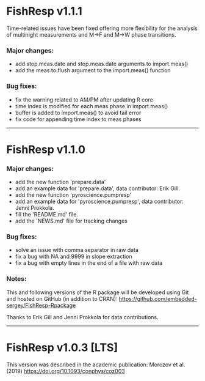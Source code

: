# FishResp v1.1.1
Time-related issues have been fixed offering more flexibility for the 
analysis of multinight measurements and M->F and M->W phase transitions.

### Major changes:
* add stop.meas.date and stop.meas.date arguments to import.meas()
* add the meas.to.flush argument to the import.meas() function

### Bug fixes:
* fix the warning related to AM/PM after updating R core
* time index is modified for each meas.phase in import.meas()
* buffer is added to import.meas() to avoid tail error
* fix code for appending time index to meas phases

------------------------------------------------------------------

# FishResp v1.1.0

### Major changes:
* add the new function 'prepare.data'
* add an example data for 'prepare.data', data contributor: Erik Gill.
* add the new function 'pyroscience.pumpresp'
* add an example data for 'pyroscience.pumpresp', data contributor: Jenni Prokkola.
* fill the 'README.md' file.
* add the 'NEWS.md' file for tracking changes

### Bug fixes:
* solve an issue with comma separator in raw data
* fix a bug with NA and 9999 in slope extraction
* fix a bug with empty lines in the end of a file with raw data

### Notes:
This and following versions of the R package will be developed using Git and hosted on GitHub (in addition to CRAN):
<https://github.com/embedded-sergey/FishResp-Rpackage>

Thanks to Erik Gill and Jenni Prokkola for data contributions.

------------------------------------------------------------

# FishResp v1.0.3 [LTS]
This version was described in the academic publication:
Morozov et al. (2019) <https://doi.org/10.1093/conphys/coz003>
